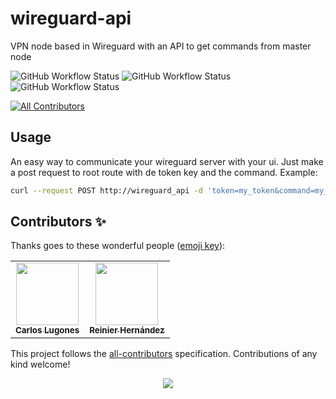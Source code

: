 # wireguard-api
VPN node based in Wireguard with an API to get commands from master node

![GitHub Workflow Status](https://img.shields.io/github/workflow/status/ragnarok22/wireguard-api/Release?label=Release)
![GitHub Workflow Status](https://img.shields.io/github/workflow/status/ragnarok22/wireguard-api/Publish%20Docker%20image?label=Docker%20image)
![GitHub Workflow Status](https://img.shields.io/github/workflow/status/ragnarok22/wireguard-api/GitHub%20Package?label=GitHub%20Package)

<!-- ALL-CONTRIBUTORS-BADGE:START - Do not remove or modify this section -->
[![All Contributors](https://img.shields.io/badge/all_contributors-2-orange.svg?style=flat-square)](#contributors)
<!-- ALL-CONTRIBUTORS-BADGE:END -->

## Usage
An easy way to communicate your wireguard server with your ui. Just make a post request to root route with de token key and the command. Example:

```bash
curl --request POST http://wireguard_api -d 'token=my_token&command=my_command'
```

## Contributors ✨

Thanks goes to these wonderful people ([emoji key](https://allcontributors.org/docs/en/emoji-key)):

<!-- ALL-CONTRIBUTORS-LIST:START - Do not remove or modify this section -->
<!-- prettier-ignore-start -->
<!-- markdownlint-disable -->
<table>
  <tr>
    <td align="center"><a href="http://lugodev.com"><img src="https://avatars.githubusercontent.com/u/18733370?v=4" width="100px;" alt=""/><br /><sub><b>Carlos Lugones</b></sub></a></td>
    <td align="center"><a href="https://blog.ragnarok22.dev"><img src="https://avatars.githubusercontent.com/u/8838803?v=4" width="100px;" alt=""/><br /><sub><b>Reinier Hernández</b></sub></a></td>
  </tr>
</table>
<!-- markdownlint-restore -->
<!-- prettier-ignore-end -->

<!-- ALL-CONTRIBUTORS-LIST:END -->

This project follows the [all-contributors](https://github.com/all-contributors/all-contributors) specification. Contributions of any kind welcome!

<p align="center">
    <img src="http://ForTheBadge.com/images/badges/made-with-python.svg">
</p>

